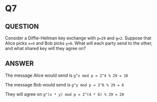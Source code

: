# Q7

## QUESTION

Consider a Diffie-Hellman key exchange with `p=29` and `g=2`. Suppose that Alice picks `x=4` and Bob picks `y=6`. What will each party send to the other, and what shared key will they agree on?

## ANSWER

The message Alice would send is `g^x mod p = 2^4 % 29 = 16`

The message Bob would send is `g^y mod p = 2^6 % 29 = 6`

They will agree on `g^(x * y) mod p = 2^(4 * 6) % 29 = 20`
